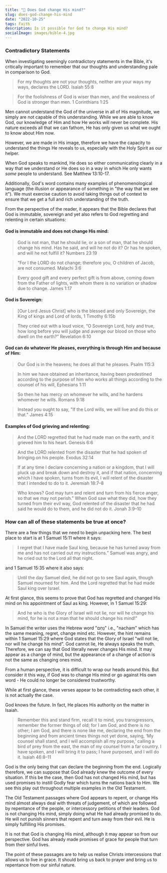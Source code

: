 ```yaml
---
title: "🧠 Does God change His mind?"
slug: does-god-change-his-mind
date: "2022-10-25"
tags: Faith
description: Is it possible for God to change His mind?
socialImage: images/bible-4.jpg
---
```


### Contradictory Statements

When investigating seemingly contradictory statements in the Bible, it's critically important to remember that our thoughts and understanding pale in comparison to God.

> For my thoughts are not your thoughts, neither are your ways my ways, declares the LORD. Isaiah 55:8

> For the foolishness of God is wiser than men, and the weakness of God is stronger than men. 1 Corinthians 1:25

Men cannot understand the God of the universe in all of His magnitude, we simply are not capable of this understanding. While we are able to know God, our knowledge of Him and how He works will never be complete. His nature exceeds all that we can fathom, He has only given us what we ought to know about Him now.

However, we are made in His image, therefore we have the capacity to understand the things He reveals to us, especially with the Holy Spirit as our helper.

When God speaks to mankind, He does so either communicating clearly in a way that we understand or He does so in a way in which He only wants _some_ people to understand. See Matthew 13:10-17.

Additionally, God's word contains many examples of phenomenological language (the illusion or appearance of something in "the way that we see it"). We must exercise caution to avoid taking things out of context to ensure that we get a full and rich understanding of the truth.

From the perspective of the reader, it appears that the Bible declares that God is immutable, sovereign and yet also refers to God regretting and relenting in certain situations:

#### God is immutable and does not change His mind:

> God is not man, that he should lie, or a son of man, that he should change his mind. Has he said, and will he not do it? Or has he spoken, and will he not fulfill it? Numbers 23:19

> “For I the LORD do not change; therefore you, O children of Jacob, are not consumed. Malachi 3:6

> Every good gift and every perfect gift is from above, coming down from the Father of lights, with whom there is no variation or shadow due to change. James 1:17

#### God is Sovereign:

> [Our Lord Jesus Christ] who is the blessed and only Sovereign, the King of kings and Lord of lords, 1 Timothy 6:15b

> They cried out with a loud voice, “O Sovereign Lord, holy and true, how long before you will judge and avenge our blood on those who dwell on the earth?” Revelation 6:10

#### God can do whatever He pleases, everything is through Him and because of Him:

> Our God is in the heavens; he does all that he pleases. Psalm 115:3

> In him we have obtained an inheritance, having been predestined according to the purpose of him who works all things according to the counsel of his will, Ephesians 1:11

> So then he has mercy on whomever he wills, and he hardens whomever he wills. Romans 9:18

> Instead you ought to say, "If the Lord wills, we will live and do this or that." James 4:15

#### Examples of God grieving and relenting:

> And the LORD regretted that he had made man on the earth, and it grieved him to his heart. Genesis 6:6

> And the LORD relented from the disaster that he had spoken of bringing on his people. Exodus 32:14

> If at any time I declare concerning a nation or a kingdom, that I will pluck up and break down and destroy it, and if that nation, concerning which I have spoken, turns from its evil, I will relent of the disaster that I intended to do to it. Jeremiah 18:7–8

> Who knows? God may turn and relent and turn from his fierce anger, so that we may not perish.” When God saw what they did, how they turned from their evil way, God relented of the disaster that he had said he would do to them, and he did not do it. Jonah 3:9–10

### How can all of these statements be true at once?

There are a few things that we need to begin unpacking here. The best place to start is at 1 Samuel 15:11 where it says:

> I regret that I have made Saul king, because he has turned away from me and has not carried out my instructions.” Samuel was angry, and he cried out to the Lord all that night.

and 1 Samuel 15:35 where it also says:

> Until the day Samuel died, he did not go to see Saul again, though Samuel mourned for him. And the Lord regretted that he had made Saul king over Israel.

At first glance, this seems to prove that God has regretted and changed His mind on his appointment of Saul as king. However, in 1 Samuel 15:29:

> And he who is the Glory of Israel will not lie, nor will he change his mind, for he is not a man that he should change his mind!”

In Samuel the writer uses the Hebrew word "נָחַם" i.e., "nacham" which has the same meaning, regret, change mind etc. However, the hint remains within 1 Samuel 15:29 where God states that the Glory of Israel "will not lie, nor will he change his mind". God cannot lie, He always speaks the truth. Therefore, we can say that God literally never changes His mind. It may appear as a change of mind, but the appearance of a change of action is not the same as changing ones mind.

From a human perspective, it is difficult to wrap our heads around this. But consider it this way, if God was to change His mind or go against His own word - He could no longer be considered trustworthy.

While at first glance, these verses appear to be contradicting each other, it is not actually the case.

God knows the future. In fact, He places His authority on the matter in Isaiah.

> Remember this and stand firm, recall it to mind, you transgressors, remember the former things of old; for I am God, and there is no other; I am God, and there is none like me, declaring the end from the beginning and from ancient times things not yet done, saying, ‘My counsel shall stand, and I will accomplish all my purpose,’ calling a bird of prey from the east, the man of my counsel from a far country. I have spoken, and I will bring it to pass; I have purposed, and I will do it. Isaiah 46:8–11

God is the only being that can declare the beginning from the end. Logically therefore, we can suppose that God already knew the outcome of every situation. If this be the case, then God has not changed His mind, but has used promises to instill Godly fear which turns the nations back to Him. We see this play out throughout multiple examples in the Old Testament.

The Old Testament passages where God appears to repent, or change His mind almost always deal with threats of judgement, of which are followed by repentance of the people, or intercessory petitions of their leaders. God is not changing His mind, simply doing what He had already promised to do. He will not punish sinners that repent and turn away from their evil. He is simply fulfilling His promises.

It is not that God is changing His mind, although it may appear so from our perspective. God has already made promises of grace for people that turn from their sinful lives.

The point of these passages are to help us realise Christs intercessions that allows us to live in grace. It should bring us back to prayer and bring us to repentance from our sinful nature.
